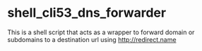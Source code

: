# shell_cli53_dns_forwarder
This is a shell script that acts as a wrapper to forward domain or subdomains to a destination url using http://redirect.name
